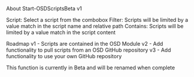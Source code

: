 About Start-OSDScriptsBeta v1

Script: Select a script from the combobox
Filter: Scripts will be limited by a value match in the script name and relative path
Contains: Scripts will be limited by a value match in the script content

Roadmap
v1 - Scripts are contained in the OSD Module
v2 - Add functionality to pull scripts from an OSD GitHub repository
v3 - Add functionality to use your own GitHub repository

This function is currently in Beta and will be renamed when complete